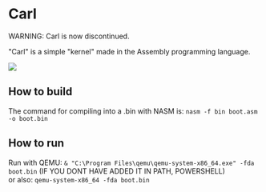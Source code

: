 # Carl

WARNING: Carl is now discontinued.

"Carl" is a simple "kernel" made in the Assembly programming language.

<img src="https://c.feridinha.com/xZ9eD.png">

## How to build

The command for compiling into a .bin with NASM is: `nasm -f bin boot.asm -o boot.bin`

## How to run

Run with QEMU: `& "C:\Program Files\qemu\qemu-system-x86_64.exe" -fda boot.bin` (IF YOU DONT HAVE ADDED IT IN PATH, POWERSHELL)
<br>
or also: `qemu-system-x86_64 -fda boot.bin`
